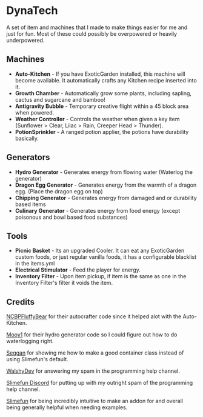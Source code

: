 # DynaTech
A set of item and machines that I made to make things easier for me and just for fun.
Most of these could possibly be overpowered or heavily underpowered.

## Machines
- **Auto-Kitchen** - If you have ExoticGarden installed, this machine will become available. It automatically crafts any Kitchen recipe inserted into it.
- **Growth Chamber** - Automatically grow some plants, including sapling, cactus and sugarcane and bamboo!
- **Antigravity Bubble** - Temporary creative flight within a 45 block area when powered.
- **Weather Controller** - Controls the weather when given a key item (Sunflower > Clear, Lilac > Rain, Creeper Head > Thunder).
- **PotionSprinkler** - A ranged potion applier, the potions have durability basically.
## Generators
- **Hydro Generator** - Generates energy from flowing water (Waterlog the generator)
- **Dragon Egg Generator** - Generates energy from the warmth of a dragon egg. (Place the dragon egg on top)
- **Chipping Generator** - Generates energy from damaged and or durability based items
- **Culinary Generator** - Generates energy from food energy (except poisonous and bowl based food substances)

## Tools
- **Picnic Basket** - Its an upgraded Cooler. It can eat any ExoticGarden custom foods, or just regular vanilla foods, it has a configurable blacklist in the items.yml
- **Electrical Stimulator** - Feed the player for energy. 
- **Inventory Filter** - Upon item pickup, if item is the same as one in the Inventory Filter's filter it voids the item.

## Credits
 [NCBPFluffyBear](https://github.com/ncbpfluffybear) for their autocrafter code since it helped alot with the Auto-Kitchen.

 [Mooy1](https://github.com/mooy1) for their hydro generator code so I could figure out how to do waterlogging right.

 [Seggan](https://github.com/seggan) for showing me how to make a good container class instead of using Slimefun's default.

 [WalshyDev](https://github.com/WalshyDev) for answering my spam in the programming help channel.

 [Slimefun Discord](https://slimefun.dev/discord) for putting up with my outright spam of the programming help channel.

 [Slimefun](https://github.com/slimefun/slimefun4) for being incredibly intuitive to make an addon for and overall being generally helpful when needing examples.